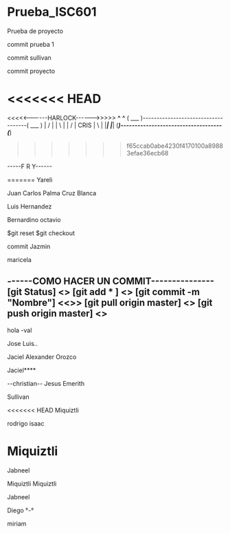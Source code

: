 # Prueba_ISC601
Prueba de proyecto

commit prueba 1

commit sullivan

commit proyecto

<<<<<<< HEAD
=======
<<<<<------HARLOCK------>>>>>
 __^__                                      __^__
( ___ )------------------------------------( ___ )
 | / |                                      | \ |
 | / |                CRIS                  | \ |
 |___|                                      |___|
(_____)------------------------------------(_____) 
>>>>>>> f65ccab0abe4230f4170100a89883efae36ecb68

-----F R Y------

=======
Yareli

Juan Carlos Palma Cruz Blanca

Luis Hernandez

Bernardino octavio

$git reset
$git checkout


commit Jazmin


maricela

------COMO HACER UN COMMIT---------------
[git Status] <<Ver cambios realizados al repositorio>>
[git add * ] <<Guardar tus cambios>>
[git commit -m "Nombre"]	<<<Commit>>>
[git pull origin master]  <<Descargar los cambios del repositorio>>
[git push origin master]	<<Subir tus cambios al repositorio>> 
 ------------------------------------------------------
hola -val


Jose Luis..

Jaciel
Alexander Orozco


Jaciel****


--christian--
Jesus Emerith

Sullivan 


<<<<<<< HEAD
Miquiztli

rodrigo isaac 


Miquiztli
=======
Jabneel 

Miquiztli
Miquiztli

Jabneel 

Diego °-°
 
 miriam
